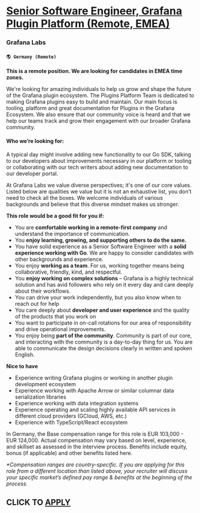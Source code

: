 # [Senior Software Engineer, Grafana Plugin Platform (Remote, EMEA)](https://www.remotewlb.com/apply/senior-software-engineer-grafana-plugin-platform-remote-emea-127906)  
### Grafana Labs  
#### `🌎 Germany (Remote)`  

**This is a remote position. We are looking for candidates in EMEA time zones.**

We're looking for amazing individuals to help us grow and shape the future of the Grafana plugin ecosystem. The Plugins Platform Team is dedicated to making Grafana plugins easy to build and maintain. Our main focus is tooling, platform and great documentation for Plugins in the Grafana Ecosystem. We also ensure that our community voice is heard and that we help our teams track and grow their engagement with our broader Grafana community.

#### **Who we’re looking for:**

A typical day might involve adding new functionality to our Go SDK, talking to our developers about improvements necessary in our platform or tooling or collaborating with our tech writers about adding new documentation to our developer portal.

At Grafana Labs we value diverse perspectives; it's one of our core values. Listed below are qualities we value but it is not an exhaustive list, you don’t need to check all the boxes. We welcome individuals of various backgrounds and believe that this diverse mindset makes us stronger.

**This role would be a good fit for you if:**

  * You are **comfortable working in a remote-first company** and understand the importance of communication.
  * You **enjoy learning, growing, and supporting others to do the same.**
  * You have solid experience as a Senior Software Engineer with a **solid experience working with Go**. We are happy to consider candidates with other backgrounds and experience.
  * You enjoy **working as a team**. For us, working together means being collaborative, friendly, kind, and respectful.
  * You **enjoy working on complex solutions** – Grafana is a highly technical solution and has avid followers who rely on it every day and care deeply about their workflows.
  * You can drive your work independently, but you also know when to reach out for help
  * You care deeply about **developer and user experience** and the quality of the products that you work on
  * You want to participate in on-call rotations for our area of responsibility and drive operational improvements.
  * You enjoy being **part of the community**. Community is part of our core, and interacting with the community is a day-to-day thing for us. You are able to communicate the design decisions clearly in written and spoken English.

**Nice to have**

  * Experience writing Grafana plugins or working in another plugin development ecosystem
  * Experience working with Apache Arrow or similar columnar data serialization libraries
  * Experience working with data integration systems
  * Experience operating and scaling highly available API services in different cloud providers (GCloud, AWS, etc.)
  * Experience with TypeScript/React ecosystem

In Germany, the Base compensation range for this role is EUR 103,000 \- EUR 124,000. Actual compensation may vary based on level, experience, and skillset as assessed in the interview process. Benefits include equity, bonus (if applicable) and other benefits listed here.

_*Compensation ranges are country-specific. If you are applying for this role from a different location than listed above, your recruiter will discuss your specific market’s defined pay range & benefits at the beginning of the process._

  
## CLICK TO [APPLY](https://www.remotewlb.com/apply/senior-software-engineer-grafana-plugin-platform-remote-emea-127906)

